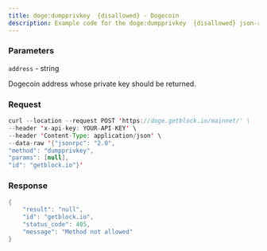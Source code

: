 ```yaml
---
title: doge:dumpprivkey  {disallowed} - Dogecoin
description: Example code for the doge:dumpprivkey  {disallowed} json-rpc method. Сomplete guide on how to use doge:dumpprivkey  {disallowed} json-rpc in GetBlock.io Web3 documentation.
---
```


### Parameters


`address` - string

Dogecoin address whose private key should be returned.

### Request

``` java
curl --location --request POST 'https://doge.getblock.io/mainnet/' \
--header 'x-api-key: YOUR-API-KEY' \
--header 'Content-Type: application/json' \
--data-raw '{"jsonrpc": "2.0",
"method": "dumpprivkey",
"params": [null],
"id": "getblock.io"}'
```

###  Response

``` java
{
    "result": "null",
    "id": "getblock.io",
    "status_code": 405,
    "message": "Method not allowed"
}
```

